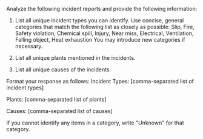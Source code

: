Analyze the following incident reports and provide the following information:

1. List all unique incident types you can identify. Use concise, general categories that match the following list as closely as possible:
Slip, Fire, Safety violation, Chemical spill, Injury, Near miss, Electrical, Ventilation, Falling object, Heat exhaustion
You may introduce new categories if necessary.

2. List all unique plants mentioned in the incidents.

3. List all unique causes of the incidents.

Format your response as follows:
Incident Types: [comma-separated list of incident types]

Plants: [comma-separated list of plants]

Causes: [comma-separated list of causes]

If you cannot identify any items in a category, write "Unknown" for that category.